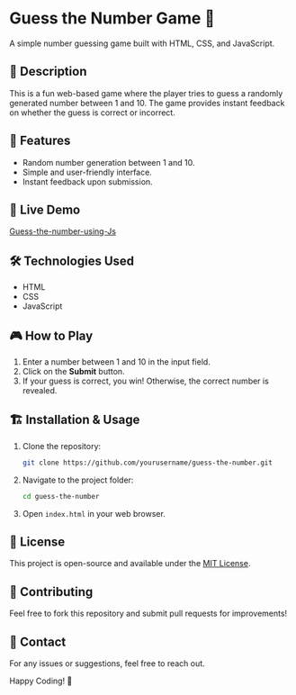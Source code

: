 # Guess the Number Game 🎲

A simple number guessing game built with HTML, CSS, and JavaScript.

## 📝 Description
This is a fun web-based game where the player tries to guess a randomly generated number between 1 and 10. The game provides instant feedback on whether the guess is correct or incorrect.

## 🚀 Features
- Random number generation between 1 and 10.
- Simple and user-friendly interface.
- Instant feedback upon submission.
  
## 🚀 Live Demo
[Guess-the-number-using-Js](https://nagendrasriram.github.io/Guess-the-number-using-Js/)

## 🛠️ Technologies Used
- HTML
- CSS
- JavaScript

## 🎮 How to Play
1. Enter a number between 1 and 10 in the input field.
2. Click on the **Submit** button.
3. If your guess is correct, you win! Otherwise, the correct number is revealed.

## 🏗️ Installation & Usage
1. Clone the repository:
   ```sh
   git clone https://github.com/yourusername/guess-the-number.git
   ```
2. Navigate to the project folder:
   ```sh
   cd guess-the-number
   ```
3. Open `index.html` in your web browser.

## 📝 License
This project is open-source and available under the [MIT License](LICENSE).

## 🤝 Contributing
Feel free to fork this repository and submit pull requests for improvements!

## 📩 Contact
For any issues or suggestions, feel free to reach out.

Happy Coding! 🎉
